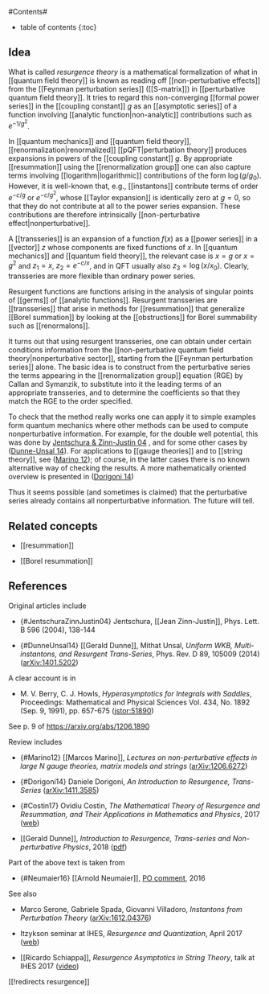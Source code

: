 
#Contents#
* table of contents
{:toc}

## Idea

What is called _resurgence theory_ is a mathematical formalization of what in [[quantum field theory]] is known as reading off [[non-perturbative effects]] from the [[Feynman perturbation series]] ([[S-matrix]]) in [[perturbative quantum field theory]]. It tries to regard this non-converging [[formal power series]] in the [[coupling constant]] $g$ as an [[asymptotic series]] of a function involving [[analytic function|non-analytic]] contributions such as $e^{-1/g^2}$.

In [[quantum mechanics]] and [[quantum field theory]], [[renormalization|renormalized]] [[pQFT|perturbation theory]] produces expansions in powers of the [[coupling constant]] $g$. By appropriate [[resummation]] using the [[renormalization group]] one can also capture terms involving [[logarithm|logarithmic]] contributions of the form $\log (g/g_0)$. However, it is well-known that, e.g., [[instantons]] contribute terms of order $e^{-c/g}$ or $e^{-c/g^2}$, whose [[Taylor expansion]] is identically zero at $g = 0$, so that they do not contribute at all to the power series expansion. These contributions are therefore intrinsically [[non-perturbative effect|nonperturbative]].

A [[transseries]] is an expansion of a function $f(x)$ as a [[power series]] in a [[vector]] $z$ whose components are fixed functions of $x$. In [[quantum mechanics]] and [[quantum field theory]], the relevant case is $x=g$ or $x=g^2$ and $z_1=x$, $z_2=e^{-c/x}$, and in QFT usually also $z_3=\log(x/x_0)$. Clearly, transseries are more flexible than ordinary power series.

Resurgent functions are functions arising in the analysis of singular points of [[germs]] of [[analytic functions]]. Resurgent transseries are [[transseries]] that arise in methods for [[resummation]] that generalize [[Borel summation]] by looking at the [[obstructions]] for Borel summability such as [[renormalons]].

It turns out that using resurgent transseries, one can obtain under certain conditions information from the [[non-perturbative quantum field theory|nonperturbative sector]], starting from the [[Feynman perturbation series]] alone. The basic idea is to construct from the perturbative series the terms appearing in the [[renormalization group]] equation (RGE) by Callan and Symanzik, to substitute into it the leading terms of an appropriate transseries, and to determine the coefficients so that they match the RGE to the order specified.

To check that the method really works one can apply it to simple examples form quantum mechanics where other methods can be used to compute nonperturbative information. For example, for the double well potential, this was done by [Jentschura & Zinn-Justin 04](#JentschuraZinnJustin04) , and for some other cases by ([Dunne-Unsal 14](#DunneUnsal14)). For applications to [[gauge theories]] and to [[string theory]], see ([Marino 12](#Marino12)); of course, in the latter cases there is no known alternative way of checking the results. A more mathematically oriented overview is presented in ([Dorigoni 14](#Dorigoni14))

Thus it seems possible (and sometimes is claimed) that the perturbative series already contains all nonperturbative information. The future will tell.

## Related concepts

* [[resummation]]

* [[Borel resummation]]

## References

Original articles include

* {#JentschuraZinnJustin04} Jentschura, [[Jean Zinn-Justin]], Phys. Lett. B 596 (2004), 138-144

* {#DunneUnsal14} [[Gerald Dunne]], Mithat Unsal, _Uniform WKB, Multi-instantons, and Resurgent Trans-Series_, Phys. Rev. D 89, 105009 (2014) ([arXiv:1401.5202](https://arxiv.org/abs/1401.5202))

A clear account is in 


* M. V. Berry, C. J. Howls, _Hyperasymptotics for Integrals with Saddles_, Proceedings: Mathematical and Physical Sciences Vol. 434, No. 1892 (Sep. 9, 1991), pp. 657-675 ([jstor:51890](https://www.jstor.org/stable/51890))

See p. 9 of https://arxiv.org/abs/1206.1890


Review includes


* {#Marino12} [[Marcos Marino]], _Lectures on non-perturbative effects in large N gauge theories, matrix models and strings_ ([arXiv:1206.6272](https://arxiv.org/abs/1206.6272))

* {#Dorigoni14} Daniele Dorigoni, _An Introduction to Resurgence, Trans-Series_ ([arXiv:1411.3585](https://arxiv.org/abs/1411.3585))

* {#Costin17} Ovidiu Costin, _The Mathematical Theory of Resurgence and Resummation, and Their Applications in Mathematics and Physics_, 2017 ([web](http://online.kitp.ucsb.edu/online/resurgent_c17/costin/))

* [[Gerald Dunne]], _Introduction to Resurgence, Trans-series and Non-perturbative Physics_, 2018 ([pdf](https://www.icts.res.in/sites/default/files/NUMSTRINGS2018-2018-01-27-Gerald-Dunne.pdf))


Part of the above text is taken from

* {#Neumaier16} [[Arnold Neumaier]], [PO comment](https://physicsoverflow.org/36857/what-are-resurgent-transseries?show=36859#a36859), 2016

See also

* Marco Serone, Gabriele Spada, Giovanni Villadoro, _Instantons from Perturbation Theory_ ([arXiv:1612.04376](https://arxiv.org/abs/1612.04376))

* Itzykson seminar at IHES,  _Resurgence and Quantization_, April 2017 ([web](https://www.fondation-hadamard.fr/fr/lmh-mathematiques-et-physique/seminaire-itzykson))

* [[Ricardo Schiappa]], _Resurgence Asymptotics in String Theory_, talk at IHES 2017 ([video](https://www.youtube.com/watch?v=8tw4MaBwTEA))

[[!redirects resurgence]]
